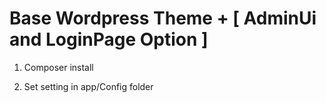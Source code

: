 # Base Wordpress Theme + [ AdminUi and LoginPage Option ]

1) Composer install

2) Set setting in app/Config folder
